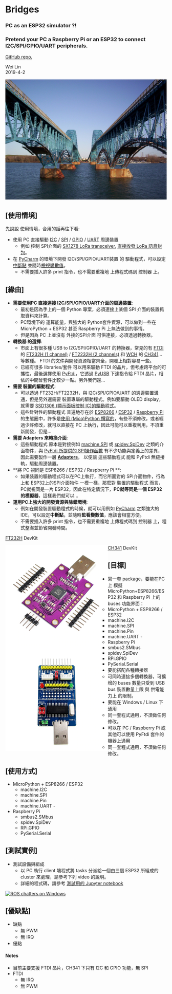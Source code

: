 
# Bridges 
### PC as an ESP32 simulator ?!
### Pretend your PC a Raspberry Pi or an ESP32 to connect I2C/SPI/GPIO/UART peripherals. 


[GitHub repo.](https://github.com/Wei1234c/Bridges)

Wei Lin  
2019-4-2

![Grand Island bridges](https://raw.githubusercontent.com/Wei1234c/Bridges/master/jpgs/Between_the_Grand_Island_bridges.jpg)  

## [使用情境]
先說說 使用情境，合用的話再往下看:  
- 使用 PC 直接驅動  [I2C](https://en.wikipedia.org/wiki/I%C2%B2C) / [SPI](https://en.wikipedia.org/wiki/SPI) / [GPIO](https://en.wikipedia.org/wiki/General-purpose_input/output) / [UART](https://en.wikipedia.org/wiki/Universal_asynchronous_receiver-transmitter) 周邊裝置
    - 例如 控制 SPI介面的 [SX1278 LoRa transceiver](https://github.com/Wei1234c/SX127x_driver_for_MicroPython_on_ESP8266), [直接收發 LoRa 訊息封包](https://youtu.be/Ae9dvGm-bCQ)。    
- 在 [PyCharm](https://www.jetbrains.com/pycharm/) 的環境下開發 I2C/SPI/GPIO/UART裝置 的 驅動程式，可以設定[中斷點](https://www.jetbrains.com/help/pycharm/using-breakpoints.html) 並隨時[檢視變數值](https://www.jetbrains.com/help/pycharm/debug-tool-window-variables.html)。
    - 不需要插入許多 print 指令，也不需要重複地 上傳程式碼到 控制器 上。

## [緣由] 

- **需要使用PC 直接連接 I2C/SPI/GPIO/UART介面的周邊裝置**:
    - 最初是因為手上的一個 Python 專案，必須連接上某個 SPI 介面的裝置抓取資料來計算。
    - PC環境下的 運算能量，與強大的 Python套件資源，可以做到一些在 MicroPython + ESP32 甚至 Raspberry Pi 上無法做到的事情。
    - 但是因為 PC 上並沒有 外接的SPI介面 可供連接，必須透過轉換器。
- **轉換器 的選擇**:
    - 市面上有很多種 USB to I2C/SPI/GPIO/UART 的轉換器，常見的有 [FTDI](https://www.ftdichip.com/) 的 [FT232H (1 channel)](https://www.ftdichip.com/Products/ICs/FT232H.htm) / [FT2232H (2 channels)](https://www.ftdichip.com/Products/ICs/FT2232H.htm) 和 [WCH](http://www.wch.cn/) 的 [CH341](http://www.wch.cn/products/CH341.html)...等數種。 FTDI 的文件與開發資源相當齊全，開發上相對容易一些。 
    - 已經有很多 libraries/套件 可以用來驅動 FTDI 的晶片，但考慮跨平台的可攜性，最後選擇使用 [PyFtdi](http://eblot.github.io/pyftdi/)，它透過 [PyUSB](https://github.com/walac/pyusb/blob/master/docs/tutorial.rst) 下達指令給 FTDI 晶片，相依的中間曾套件比較少一點。另外我們還...
- **需要 裝置的驅動程式**:        
    - 可以透過 FT232H/FT2232H，與 I2C/SPI/GPIO/UART 的週邊裝置溝通，但是另外還需要 裝置專屬的驅動程式。例如要驅動 OLED display，就需要 [SSD1306 (顯示面板控制 IC)的驅動程式](https://github.com/adafruit/Adafruit_SSD1306)。
    - 這些針對性的驅動程式 普遍地存在於  [ESP8266](https://www.espressif.com/en/products/hardware/esp8266ex/overview) / [ESP32](https://www.espressif.com/en/products/hardware/esp32/overview) / [Raspberry Pi](https://www.raspberrypi.org/) 的生態圈中，許多是[使用 (Mico)Python 撰寫的](https://github.com/lemariva/uPySensors)，有些不須修改，或者經過少許修改，就可以直接在 PC 上執行，因此可能可以重複利用，不須重新開發，但是...
- **需要 Adapters 來轉換介面**:
    - 這些驅動程式 原本是對接例如 [machine.SPI](https://docs.micropython.org/en/latest/library/machine.SPI.html) 或 [spidev.SpiDev](https://github.com/doceme/py-spidev) 之類的介面物件，與 [PyFtdi 所提供的 SPI操作函數](http://eblot.github.io/pyftdi/api/spi.html#pyftdi.spi.SpiPort) 有不少功能與定義上的差異，因此需要製作一層 **[Adapters](https://en.wikipedia.org/wiki/Adapter_pattern)**， 以便讓 這些驅動程式 能和 PyFtdi 無縫接軌，驅動周邊裝置。
- **將 PC 視同是 ESP8266 / ESP32 / Raspberry Pi **:
    - 如果裝置的驅動程式可以在PC上執行，而它所面對的 SPI介面物件，行為上和 ESP32上的SPI介面物件 一模一樣，那麼對 裝置的驅動程式 而言，PC就視同是一片 ESP32，因此在特定情況下，**PC就等同是一個 ESP32 的模擬器**，這樣我們就可以...
- **運用PC上強大的開發資源與除錯環境**:
    - 例如在開發裝置驅動程式的時候，就可以用例如 [PyCharm](https://www.jetbrains.com/pycharm/) 之類強大的 IDE，可以設定**中斷點**，並隨時**監看變數值**，應該會相當方便。
    - 不需要插入許多 print 指令，也不需要重複地 上傳程式碼到 控制器 上，程式整潔並節省開發時間。

[FT232H](https://www.ftdichip.com/Products/ICs/FT232H.htm) DevKit  
 <p><img src='https://raw.githubusercontent.com/Wei1234c/Bridges/master/jpgs/FT232H.jpg'  width="320" align="left"></p>  

[CH341](http://www.wch.cn/products/CH341.html) DevKit  
 <p><img src='https://raw.githubusercontent.com/Wei1234c/Bridges/master/jpgs/CH341a.jpg'  width="320" align="left"></p>  

## [目標]

- 寫一套 package，要能在PC上 模擬 MicroPython+ESP8266/ESP32 和 Raspberry Pi 上的 buses 功能界面： 
  - MicroPython + ESP8266 / ESP32
      - machine.I2C
      - machine.SPI
      - machine.Pin
      - machine.UART              - 
  - Raspberry Pi
      - smbus2.SMbus
      - spidev.SpiDev
      - RPi.GPIO
      - PySerial.Serial
- 要能搭配各種轉接器
    - 可同時連接多個轉換器，可擴增的 buses 數量只受到 USB bus 裝置數量上限 與 供電能力上 的限制。
- 要能在 Windows / Linux 下通用 
    - 同一套程式通用，不須做任何修改。
- 可以在 PC / Raspberry Pi 或其他可以使用 PyFtdi 套件的機器上通用
    - 同一套程式通用，不須做任何修改。

## [使用方式] 
- MicroPython + ESP8266 / ESP32
  - machine.I2C
  - machine.SPI
  - machine.Pin
  - machine.UART              - 
- Raspberry Pi
  - smbus2.SMbus
  - spidev.SpiDev
  - RPi.GPIO
  - PySerial.Serial

## [測試實例]
- 測試設備與組成
  - 以 PC 執行 client 端程式將 tasks 分派給一個由三個 ESP32 所組成的 cluster 來處理，請參考下列 video 的說明。
  - 詳細的程式碼，請參考 [測試用的 Jupyter notebook](https://github.com/Wei1234c/Broccoli/blob/master/notebooks/demo/mini%20cluster%20test.ipynb)   
 
 
[![ROS chatters on Windows](https://raw.githubusercontent.com/Wei1234c/Broccoli/master/jpgs/youtube.jpeg)](https://youtu.be/LbiSnh8w1kM)  



## [優缺點]
- 缺點
    - 無 PWM
    - 無 IRQ
- 優點

#### Notes
- 目前主要支援 FTDI 晶片，CH341 下只有 I2C 和 GPIO 功能，無 SPI
- FTDI 
    - 無 IRQ
    - 無 PWM
